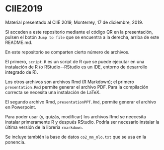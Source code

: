 # CIIE2019

Material presentado al CIIE 2019, Monterrey, 17 de diciembre, 2019.

Si acceden a este repositorio mediante el código QR en la presentación, pulsen el botón `Jump to file` que se encuentra a la derecha, arriba de este README.md. 

En este repositorio se comparten cierto número de archivos. 

El primero, `script.R` es un script de R que se puede ejecutar en una instalación de R (o RStudio--RStudio es un IDE, entorno de desarrollo integrado de R). 

Los otros archivos son archivos Rmd (R Markdown); el primero `presentation.Rmd` permite generar el archivo PDF. Para la compilación correcta se necesita una instalación de LaTeX.

El segundo archivo Rmd, `presentationPPT.Rmd`, permite generar el archivo en Powerpoint. 

Para poder usar (y, quizás, modificar) los archivos Rmd se neecesita instalar primeramente R y después RStudio. Podría ser necesario instalar la última versión de la librería `rmarkdown`. 

Se incluye también la base de datos `co2_mm_mlo.txt` que se usa en la ponencia. 
